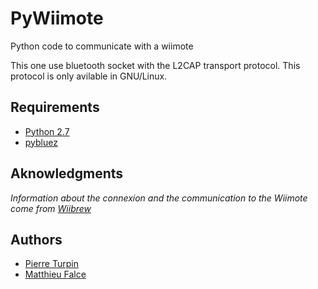 PyWiimote
=========

Python code to communicate with a wiimote

This one use bluetooth socket with the L2CAP transport protocol. This protocol is only avilable in GNU/Linux.

## Requirements
- [Python 2.7][]
- [pybluez][]

## Aknowledgments
*Information about the connexion and the communication to the Wiimote come from [Wiibrew][]*

## Authors
- [Pierre Turpin][]
- [Matthieu Falce][]

[Wiibrew]: http://wiibrew.org/wiki/Wiimote
[Python 2.7]: http://www.python.org/download/releases/2.7
[pybluez]: https://code.google.com/p/pybluez/
[Pierre Turpin]: https://github.com/TurpIF
[Matthieu Falce]: #

